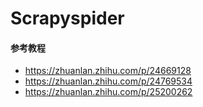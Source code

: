 # Scrapyspider
#### 参考教程
+ https://zhuanlan.zhihu.com/p/24669128
+ https://zhuanlan.zhihu.com/p/24769534
+ https://zhuanlan.zhihu.com/p/25200262
